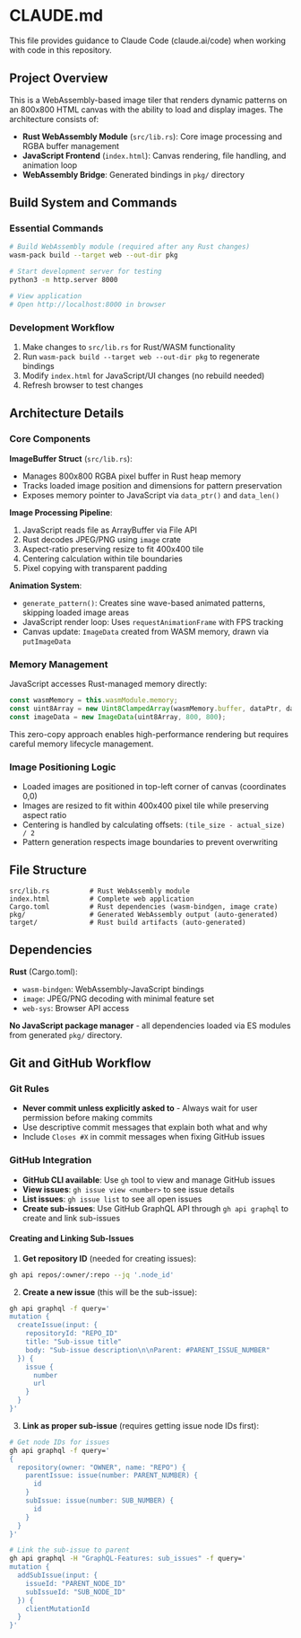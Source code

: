 # CLAUDE.md

This file provides guidance to Claude Code (claude.ai/code) when working with code in this repository.

## Project Overview

This is a WebAssembly-based image tiler that renders dynamic patterns on an 800x800 HTML canvas with the ability to load and display images. The architecture consists of:

- **Rust WebAssembly Module** (`src/lib.rs`): Core image processing and RGBA buffer management
- **JavaScript Frontend** (`index.html`): Canvas rendering, file handling, and animation loop
- **WebAssembly Bridge**: Generated bindings in `pkg/` directory

## Build System and Commands

### Essential Commands

```bash
# Build WebAssembly module (required after any Rust changes)
wasm-pack build --target web --out-dir pkg

# Start development server for testing
python3 -m http.server 8000

# View application
# Open http://localhost:8000 in browser
```

### Development Workflow

1. Make changes to `src/lib.rs` for Rust/WASM functionality  
2. Run `wasm-pack build --target web --out-dir pkg` to regenerate bindings
3. Modify `index.html` for JavaScript/UI changes (no rebuild needed)
4. Refresh browser to test changes

## Architecture Details

### Core Components

**ImageBuffer Struct** (`src/lib.rs`):
- Manages 800x800 RGBA pixel buffer in Rust heap memory
- Tracks loaded image position and dimensions for pattern preservation
- Exposes memory pointer to JavaScript via `data_ptr()` and `data_len()`

**Image Processing Pipeline**:
1. JavaScript reads file as ArrayBuffer via File API
2. Rust decodes JPEG/PNG using `image` crate  
3. Aspect-ratio preserving resize to fit 400x400 tile
4. Centering calculation within tile boundaries
5. Pixel copying with transparent padding

**Animation System**:
- `generate_pattern()`: Creates sine wave-based animated patterns, skipping loaded image areas
- JavaScript render loop: Uses `requestAnimationFrame` with FPS tracking
- Canvas update: `ImageData` created from WASM memory, drawn via `putImageData`

### Memory Management

JavaScript accesses Rust-managed memory directly:
```javascript
const wasmMemory = this.wasmModule.memory;
const uint8Array = new Uint8ClampedArray(wasmMemory.buffer, dataPtr, dataLen);
const imageData = new ImageData(uint8Array, 800, 800);
```

This zero-copy approach enables high-performance rendering but requires careful memory lifecycle management.

### Image Positioning Logic

- Loaded images are positioned in top-left corner of canvas (coordinates 0,0)
- Images are resized to fit within 400x400 pixel tile while preserving aspect ratio
- Centering is handled by calculating offsets: `(tile_size - actual_size) / 2`
- Pattern generation respects image boundaries to prevent overwriting

## File Structure

```
src/lib.rs          # Rust WebAssembly module
index.html          # Complete web application  
Cargo.toml          # Rust dependencies (wasm-bindgen, image crate)
pkg/                # Generated WebAssembly output (auto-generated)
target/             # Rust build artifacts (auto-generated)
```

## Dependencies

**Rust** (Cargo.toml):
- `wasm-bindgen`: WebAssembly-JavaScript bindings
- `image`: JPEG/PNG decoding with minimal feature set
- `web-sys`: Browser API access

**No JavaScript package manager** - all dependencies loaded via ES modules from generated `pkg/` directory.

## Git and GitHub Workflow

### Git Rules
- **Never commit unless explicitly asked to** - Always wait for user permission before making commits
- Use descriptive commit messages that explain both what and why
- Include `Closes #X` in commit messages when fixing GitHub issues

### GitHub Integration
- **GitHub CLI available**: Use `gh` tool to view and manage GitHub issues
- **View issues**: `gh issue view <number>` to see issue details
- **List issues**: `gh issue list` to see all open issues
- **Create sub-issues**: Use GitHub GraphQL API through `gh api graphql` to create and link sub-issues

#### Creating and Linking Sub-Issues

1. **Get repository ID** (needed for creating issues):
```bash
gh api repos/:owner/:repo --jq '.node_id'
```

2. **Create a new issue** (this will be the sub-issue):
```bash
gh api graphql -f query='
mutation {
  createIssue(input: {
    repositoryId: "REPO_ID"
    title: "Sub-issue title"
    body: "Sub-issue description\n\nParent: #PARENT_ISSUE_NUMBER"
  }) {
    issue {
      number
      url
    }
  }
}'
```

3. **Link as proper sub-issue** (requires getting issue node IDs first):
```bash
# Get node IDs for issues
gh api graphql -f query='
{
  repository(owner: "OWNER", name: "REPO") {
    parentIssue: issue(number: PARENT_NUMBER) {
      id
    }
    subIssue: issue(number: SUB_NUMBER) {
      id
    }
  }
}'

# Link the sub-issue to parent
gh api graphql -H "GraphQL-Features: sub_issues" -f query='
mutation {
  addSubIssue(input: {
    issueId: "PARENT_NODE_ID"
    subIssueId: "SUB_NODE_ID"
  }) {
    clientMutationId
  }
}'
```
